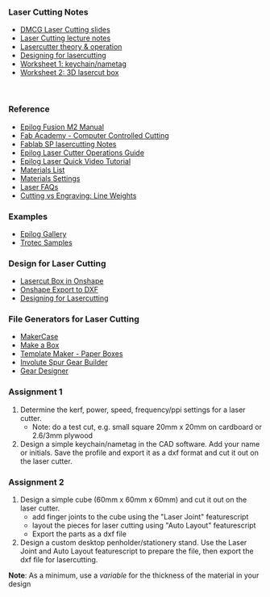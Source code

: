 ### Laser Cutting Notes
- [DMCG Laser Cutting slides](dmcg05_lasercutting.pdf)
- [Laser Cutting lecture notes](https://skeatz.github.io/ep1000digfab/06_lasercutting/laser_cutting.html)
- [Lasercutter theory & operation](https://skeatz.github.io/ep1000digfab/06_lasercutting/ep1000_lasercutting.pdf)
- [Designing for lasercutting](https://skeatz.github.io/ep1000digfab/06_lasercutting/ep1000_cutting.pdf)
- [Worksheet 1: keychain/nametag](04_LasercuttingWorksheet-1.pdf)
- [Worksheet 2: 3D lasercut box](https://skeatz.github.io/ep1000digfab/06_lasercutting/03_Laser%20Cutting_box.pdf)
<br>

### Reference
* [Epilog Fusion M2 Manual](https://www.epiloglaser.com/assets/downloads/manuals/fusion-manual-web.pdf)
* [Fab Academy - Computer Controlled Cutting](http://academy.cba.mit.edu/classes/computer_cutting/index.html)
* [Fablab SP lasercutting Notes](https://esp.sp.edu.sg/webapps/blackboard/content/listContentEditable.jsp?content_id=_1547282_1&course_id=_51997_1)
* [Epilog Laser Cutter Operations Guide](https://wiki.fablabbcn.org/Epilog_Laser_Cutter)
* [Epilog Laser Quick Video Tutorial](https://www.youtube.com/watch?v=xM8vqZdRWp4)
* [Materials List](https://www.epiloglaser.com/how-it-works/laser-material-compatibility.htm)
* [Materials Settings](https://www.epiloglaser.com/assets/downloads/fusion-material-settings.pdf)
* [Laser FAQs](https://www.epiloglaser.com/how-it-works/laser-faqs.htm)
* [Cutting vs Engraving: Line Weights](http://support.epiloglaser.com/article/8205/29827/cutting-and-engraving-different-line-weights)

### Examples
* [Epilog Gallery](https://www.epiloglaser.com/resources/sample-club.htm)
* [Trotec Samples](https://www.troteclaser.com/en-sg/knowledge/do-it-yourself-samples/)

### Design for Laser Cutting
- [Lasercut Box in Onshape](https://www.youtube.com/watch?v=YfDmlx2LpFo)
- [Onshape Export to DXF](https://www.youtube.com/watch?v=loRAOtHtFeo)
- [Designing for Lasercutting](https://www.youtube.com/playlist?list=PLv5bCJpKDWIYj7n4dz6wZLkvJQazILfh-)

### File Generators for Laser Cutting
- [MakerCase](https://www.makercase.com/#/)
- [Make a Box](https://makeabox.io/)
- [Template Maker - Paper Boxes](https://www.templatemaker.nl/en/)
- [Involute Spur Gear Builder](http://hessmer.org/gears/InvoluteSpurGearBuilder.html?circularPitch=8&pressureAngle=20&clearance=0.05&backlash=0.05&profileShift=0&gear1ToothCount=30&gear1CenterHoleDiamater=4&gear2ToothCount=8&gear2CenterHoleDiamater=4&showOption=3)
- [Gear Designer](https://www.jeromeleary.com/gears/)

### Assignment 1
1. Determine the kerf, power, speed, frequency/ppi settings for a laser cutter.
   - Note: do a test cut, e.g. small square 20mm x 20mm on cardboard or 2.6/3mm plywood
2. Design a simple keychain/nametag in the CAD software. Add your name or initials. Save the profile and export it as a dxf format and cut it out on the laser cutter.

### Assignment 2
1. Design a simple cube (60mm x 60mm x 60mm) and cut it out on the laser cutter.
    - add finger joints to the cube using the "Laser Joint" featurescript
    - layout the pieces for laser cutting using "Auto Layout" featurescript
    - Export the parts as a dxf file
2. Design a custom desktop penholder/stationery stand. Use the Laser Joint and Auto Layout featurescript to prepare the file, then export the dxf file for lasercutting.

**Note**: As a minimum, use a *variable* for the thickness of the material in your design

